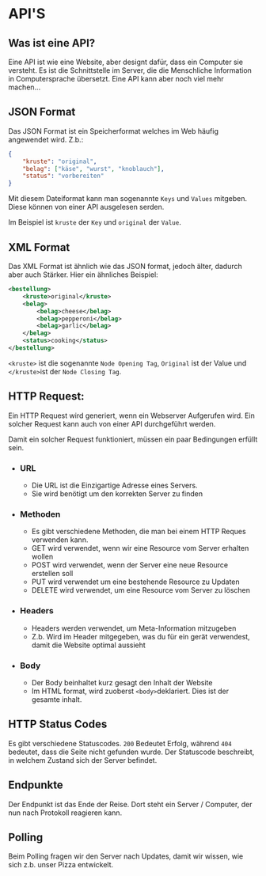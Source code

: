 # API'S

## Was ist eine API?
Eine API ist wie eine Website, aber designt dafür, dass ein Computer sie versteht. Es ist die Schnittstelle im Server, die die Menschliche Information in Computersprache übersetzt. Eine API kann aber noch viel mehr machen...

## JSON Format
Das JSON Format ist ein Speicherformat welches im Web häufig angewendet wird. Z.b.:
```json
{
    "kruste": "original",
    "belag": ["käse", "wurst", "knoblauch"],
    "status": "vorbereiten"
}
```
Mit diesem Dateiformat kann man sogenannte `Keys` und `Values` mitgeben. Diese können von einer API ausgelesen serden.

Im Beispiel ist `kruste` der `Key` und `original` der `Value`.

## XML Format
Das XML Format ist ähnlich wie das JSON format, jedoch älter, dadurch aber auch Stärker. Hier ein ähnliches Beispiel: 
```xml
<bestellung>
    <kruste>original</kruste>
    <belag>
        <belag>cheese</belag>
        <belag>pepperoni</belag>
        <belag>garlic</belag>
    </belag>
    <status>cooking</status>
</bestellung>
```
`<kruste>` ist die sogenannte `Node Opening Tag`, `Original` ist der Value und `</kruste>`ist der `Node Closing Tag`. 

## HTTP Request:
Ein HTTP Request wird generiert, wenn ein Webserver Aufgerufen wird. Ein solcher Request kann auch von einer API durchgeführt werden.

Damit ein solcher Request funktioniert, müssen ein paar Bedingungen erfüllt sein.

- ### URL
    - Die URL ist die Einzigartige Adresse eines Servers.
    - Sie wird benötigt um den korrekten Server zu finden

- ### Methoden
    - Es gibt verschiedene Methoden, die man bei einem HTTP Reques verwenden kann.
    - GET wird verwendet, wenn wir eine Resource vom Server erhalten wollen
    - POST wird verwendet, wenn der Server eine neue Resource erstellen soll
    - PUT wird verwendet um eine bestehende Resource zu Updaten
    - DELETE wird verwendet, um eine Resource vom Server zu löschen

- ### Headers
    - Headers werden verwendet, um Meta-Information mitzugeben
    - Z.b. Wird im Header mitgegeben, was du für ein gerät verwendest, damit die Website optimal aussieht

- ### Body
    - Der Body beinhaltet kurz gesagt den Inhalt der Website
    - Im HTML format, wird zuoberst `<body>`deklariert. Dies ist der gesamte inhalt.

## HTTP Status Codes
Es gibt verschiedene Statuscodes. `200` Bedeutet Erfolg, während `404` bedeutet, dass die Seite nicht gefunden wurde. Der Statuscode beschreibt, in welchem Zustand sich der Server befindet.

## Endpunkte
Der Endpunkt ist das Ende der Reise. Dort steht ein Server / Computer, der nun nach Protokoll reagieren kann.

## Polling
Beim Polling fragen wir den Server nach Updates, damit wir wissen, wie sich z.b. unser Pizza entwickelt.